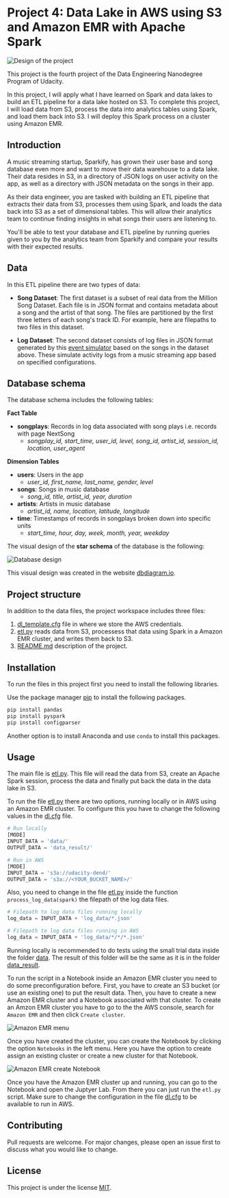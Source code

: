 # Project 4: Data Lake in AWS using S3 and Amazon EMR with Apache Spark

![Design of the project](img/design_project.png)

This project is the fourth project of the Data Engineering Nanodegree Program of Udacity.

In this project, I will apply what I have learned on Spark and data lakes to build an ETL pipeline for a data lake hosted on S3. To complete this project, I will load data from S3, process the data into analytics tables using Spark, and load them back into S3. I will deploy this Spark process on a cluster using Amazon EMR.

## Introduction

A music streaming startup, Sparkify, has grown their user base and song database even more and want to move their data warehouse to a data lake. Their data resides in S3, in a directory of JSON logs on user activity on the app, as well as a directory with JSON metadata on the songs in their app.

As their data engineer, you are tasked with building an ETL pipeline that extracts their data from S3, processes them using Spark, and loads the data back into S3 as a set of dimensional tables. This will allow their analytics team to continue finding insights in what songs their users are listening to.

You'll be able to test your database and ETL pipeline by running queries given to you by the analytics team from Sparkify and compare your results with their expected results.

## Data

In this ETL pipeline there are two types of data:

- **Song Dataset**: The first dataset is a subset of real data from the Million Song Dataset. Each file is in JSON format and contains metadata about a song and the artist of that song. The files are partitioned by the first three letters of each song's track ID. For example, here are filepaths to two files in this dataset.

- **Log Dataset**: The second dataset consists of log files in JSON format generated by this [event simulator](https://github.com/Interana/eventsim) based on the songs in the dataset above. These simulate activity logs from a music streaming app based on specified configurations.

## Database schema

The database schema includes the following tables:

**Fact Table**
- **songplays**: Records in log data associated with song plays i.e. records with page NextSong
    - *songplay_id, start_time, user_id, level, song_id, artist_id, session_id, location, user_agent*

**Dimension Tables**
- **users**: Users in the app
    - *user_id, first_name, last_name, gender, level*
- **songs**: Songs in music database
    - *song_id, title, artist_id, year, duration*
- **artists**: Artists in music database
    - *artist_id, name, location, latitude, longitude*
- **time**: Timestamps of records in songplays broken down into specific units
    - *start_time, hour, day, week, month, year, weekday*

The visual design of the **star schema** of the database is the following:

![Database design](img/db_design.png)

This visual design was created in the website [dbdiagram.io](https://dbdiagram.io).

## Project structure

In addition to the data files, the project workspace includes three files:

1. [dl_template.cfg](dl_template.cfg) file in where we store the AWS credentials.
2. [etl.py](etl.py) reads data from S3, processess that data using Spark in a Amazon EMR cluster, and writes them back to S3.
3. [README.md](README.md) description of the project.

## Installation

To run the files in this project first you need to install the following libraries.

Use the package manager [pip](https://pip.pypa.io/en/stable/) to install the following packages.

```bash
pip install pandas
pip install pyspark
pip install configparser
```

Another option is to install Anaconda and use `conda` to install this packages.

## Usage

The main file is [etl.py](etl.py). This file will read the data from S3, create an Apache Spark session, process the data and finally put back the data in the data lake in S3.

To run the file [etl.py](etl.py) there are two options, running locally or in AWS using an Amazon EMR cluster. To configure this you have to change the following values in the [dl.cfg](dl.cfg) file.

```python
# Run locally
[MODE]
INPUT_DATA = 'data/'
OUTPUT_DATA = 'data_result/'

# Run in AWS
[MODE]
INPUT_DATA = 's3a://udacity-dend/'
OUTPUT_DATA = 's3a://<YOUR_BUCKET_NAME>/'
```

Also, you need to change in the file [etl.py](etl.py) inside the function `process_log_data(spark)` the filepath of the log data files.

```python
# Filepath to log data files running locally
log_data = INPUT_DATA + 'log_data/*.json'

# Filepath to log data files running in AWS
log_data = INPUT_DATA + 'log_data/*/*/*.json'
```

Running locally is recommended to do tests using the small trial data inside the folder [data](data/). The result of this folder will be the same as it is in the folder [data_result](data_result/).

To run the script in a Notebook inside an Amazon EMR cluster you need to do some preconfiguration before. First, you have to create an S3 bucket (or use an existing one) to put the result data. Then, you have to create a new Amazon EMR cluster and a Notebook associated with that cluster. To create an Amzon EMR cluster you have to go to the the AWS console, search for `Amazon EMR` and then click `Create cluster`.

![Amazon EMR menu](img/aws_emr_menu.png)

Once you have created the cluster, you can create the Notebook by clicking the option `Notebooks` in the left menu. Here you have the option to create assign an existing cluster or create a new cluster for that Notebook.

![Amazon EMR create Notebook](img/aws_emr_create.png)

Once you have the Amazon EMR cluster up and running, you can go to the Notebook and open the Juptyer Lab. From there you can just run the `etl.py` script. Make sure to change the configuration in the file [dl.cfg](dl.cfg) to be available to run in AWS.

## Contributing

Pull requests are welcome. For major changes, please open an issue first to discuss what you would like to change.

## License

This project is under the license [MIT](https://choosealicense.com/licenses/mit/).